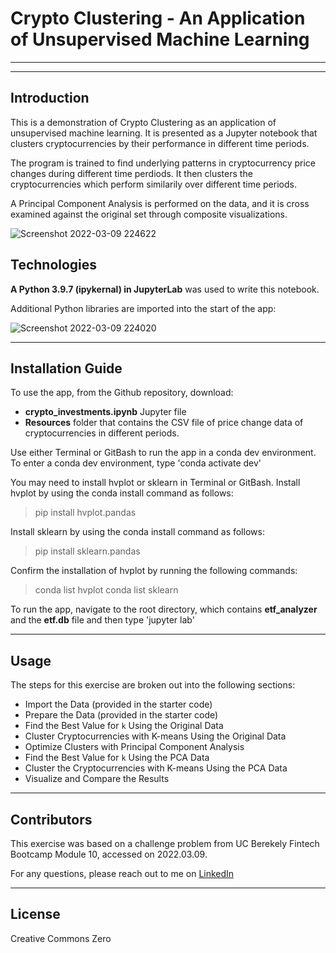 # Crypto Clustering - An Application of Unsupervised Machine Learning
---
---
## Introduction

This is a demonstration of Crypto Clustering as an application of unsupervised machine learning. It is presented as a Jupyter notebook that clusters cryptocurrencies by their performance in different time periods. 

The program is trained to find underlying patterns in cryptocurrency price changes during different time perdiods. It then clusters the cryptocurrencies which perform similarily over different time periods. 

A Principal Component Analysis is performed on the data, and it is cross examined against the original set through composite visualizations.

![Screenshot 2022-03-09 224622](https://user-images.githubusercontent.com/95719899/157597584-823a0740-4513-4675-a040-a19fae81ce3f.jpg)


## Technologies

**A Python 3.9.7 (ipykernal) in JupyterLab** was used to write this notebook.


Additional Python libraries are imported into the start of the app: 


![Screenshot 2022-03-09 224020](https://user-images.githubusercontent.com/95719899/157596978-ce48d230-4397-4cf2-84f5-1318a660e56e.jpg)




---

## Installation Guide

To use the app, from the Github repository, download:
- **crypto_investments.ipynb** Jupyter file 
- **Resources** folder that contains the CSV file of price change data of cryptocurrencies in different periods.

Use either Terminal or GitBash to run the app in a conda dev environment. 
To enter a conda dev environment, type
'conda activate dev'

You may need to install hvplot or sklearn in Terminal or GitBash.
Install hvplot by using the conda install command as follows:
> pip install hvplot.pandas

Install sklearn by using the conda install command as follows:
> pip install sklearn.pandas

Confirm the installation of hvplot by running the following commands:
> conda list hvplot
> conda list sklearn

To run the app, navigate to the root directory, which contains **etf_analyzer** and the **etf.db** file and then type
'jupyter lab'



---

## Usage

The steps for this exercise are broken out into the following sections:

* Import the Data (provided in the starter code)
* Prepare the Data (provided in the starter code)
* Find the Best Value for `k` Using the Original Data
* Cluster Cryptocurrencies with K-means Using the Original Data
* Optimize Clusters with Principal Component Analysis
* Find the Best Value for `k` Using the PCA Data
* Cluster the Cryptocurrencies with K-means Using the PCA Data
* Visualize and Compare the Results



---

## Contributors

This exercise was based on a challenge problem from UC Berekely Fintech Bootcamp Module 10, accessed on 2022.03.09. 

For any questions, please reach out to me on [LinkedIn](https://www.linkedin.com/in/lari-rupp-5baa49153/)

---

## License

Creative Commons Zero






